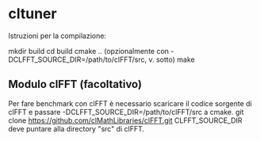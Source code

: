 cltuner
=======
Istruzioni per la compilazione:

 mkdir build
 cd build
 cmake .. (opzionalmente con -DCLFFT_SOURCE_DIR=/path/to/clFFT/src, v. sotto)
 make

## Modulo clFFT (facoltativo)
Per fare benchmark con clFFT è necessario scaricare il codice sorgente di clFFT
e passare -DCLFFT_SOURCE_DIR=/path/to/clFFT/src a cmake.
 git clone https://github.com/clMathLibraries/clFFT.git
CLFFT_SOURCE_DIR deve puntare alla directory "src" di clFFT.
